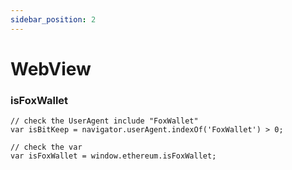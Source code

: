 ```yaml
---
sidebar_position: 2
---
```


# WebView

### isFoxWallet
```
// check the UserAgent include "FoxWallet"
var isBitKeep = navigator.userAgent.indexOf('FoxWallet') > 0;

// check the var
var isFoxWallet = window.ethereum.isFoxWallet;
```